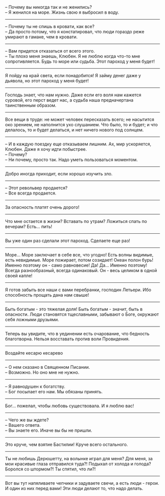 &ndash; Почему вы никогда так и не женились?  
&ndash; Я женился на море. Жизнь свою я выбросил в воду.
***
&ndash; Почему ты не спишь в кровати, как все?  
&ndash; Да просто потому, что я констатировал, что люди гораздо реже умирают в гамаке, чем в кровати. 
***
&ndash; Вам придется отказаться от всего этого.  
&ndash; Ты плохо меня знаешь, Клюбен. Я не люблю когда что-то мне сопротивляется. Будь то море или судьба. Этот пароход у меня будет!
***
Я пойду на край света, если понадобится! Я займу денег даже у дьявола, но этот пароход у меня будет! 
***
Господь знает, что нам нужно. Даже если его воля нам кажется суровой, его перст ведет нас, а судьба наша предначертана таинственным образом. 
***
Все вещи в труде: не может человек пересказать всего; не насытится око зрением, не наполнится ухо слушанием. Что было, то и будет; и что делалось, то и будет делаться, и нет ничего нового под солнцем. 
***
&ndash; И в каждую поездку еще отказываем лишним. Ах, мир ускоряется, Клюбен. Даже я хочу идти побыстрее.  
&ndash; Почему?  
&ndash; Ни почему, просто так. Надо уметь пользоваться моментом. 
***
Добро иногда приходит, 	если хорошо изучить зло. 
***
&ndash; Этот револьвер продается?  
&ndash; Все всегда продается.
***
За опасность платят очень дорого!
***
Что мне остается в жизни? Вставать по утрам? Ложиться спать по вечерам? Есть… пить!
***
Вы уже один раз сделали  этот пароход. Сделаете еще раз!
***
Море… Море заключает в себе все, что угодно! Есть волны видимые, есть невидимые. Море пожирает, потом созидает!  Океан полон бурь! Именно поэтому он - само равновесие! Да! Да… Именно поэтому! Всегда разнообразный, всегда одинаковый. Он - весь целиком в одной своей капле!
***
Я готов забыть все наши с вами перебранки, господин Летьери. Ибо способность прощать дана нам свыше!
***
Быть богатым - это тяжелая доля! Быть богатым - значит, быть в опасности.  Люди становятся тщеславными, забывают о Боге, окружают себя ложными друзьями.  
***
Теперь вы увидите, что в уединении есть очарование, что бедность благотворна. Нельзя восставать против воли Провидения.
***
Воздайте кесарю кесарево
***
&ndash; О нем сказано в Священном Писании.  
&ndash; Возможно. Но оно мне не нужно.  
***
&ndash; Я равнодушен к богатству.  
&ndash; Бог посылает его нам.  Мы обязаны принять. 
***
Бог… пожелал, чтобы любовь существовала. И я люблю вас!
***
&ndash; Чего же вы ждете?  
&ndash; Вашего ответа.  
&ndash; Вы знаете его.  Иначе вы бы не пришли. 
***
Это круче, чем взятие Бастилии! Круче всего остального.
***
Ты не любишь Дерюшетту,  на волынке играл для меня? Для меня, за мои красивые глаза отправился туда?! Подыхал от холода и голода? Боролся со штормом?! Ты спятил, что ли?!
***
Вот вы тут напяливаете чепчики и задуваете свечи, а есть люди - герои. И один из них перед вами! Эти люди делают то, что надо делать.  
